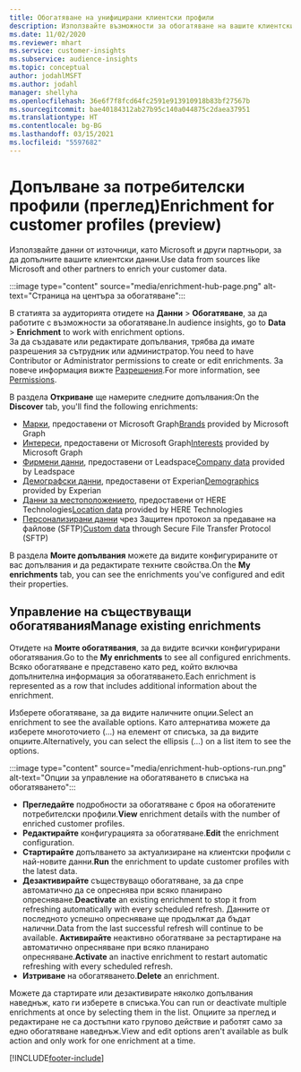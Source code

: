 ```yaml
---
title: Обогатяване на унифицирани клиентски профили
description: Използвайте възможности за обогатяване на вашите клиентски данни.
ms.date: 11/02/2020
ms.reviewer: mhart
ms.service: customer-insights
ms.subservice: audience-insights
ms.topic: conceptual
author: jodahlMSFT
ms.author: jodahl
manager: shellyha
ms.openlocfilehash: 36e6f7f8fcd64fc2591e913910918b83bf27567b
ms.sourcegitcommit: bae40184312ab27b95c140a044875c2daea37951
ms.translationtype: HT
ms.contentlocale: bg-BG
ms.lasthandoff: 03/15/2021
ms.locfileid: "5597682"
---
```

# <a name="enrichment-for-customer-profiles-preview"></a><span data-ttu-id="f8432-103">Допълване за потребителски профили (преглед)</span><span class="sxs-lookup"><span data-stu-id="f8432-103">Enrichment for customer profiles (preview)</span></span>

<span data-ttu-id="f8432-104">Използвайте данни от източници, като Microsoft и други партньори, за да допълните вашите клиентски данни.</span><span class="sxs-lookup"><span data-stu-id="f8432-104">Use data from sources like Microsoft and other partners to enrich your customer data.</span></span>

:::image type="content" source="media/enrichment-hub-page.png" alt-text="Страница на центъра за обогатяване":::

<span data-ttu-id="f8432-106">В статията за аудиторията отидете на **Данни** > **Обогатяване**, за да работите с възможности за обогатяване.</span><span class="sxs-lookup"><span data-stu-id="f8432-106">In audience insights, go to **Data** > **Enrichment** to work with enrichment options.</span></span>    
<span data-ttu-id="f8432-107">За да създавате или редактирате допълвания, трябва да имате разрешения за сътрудник или администратор.</span><span class="sxs-lookup"><span data-stu-id="f8432-107">You need to have Contributor or Administrator permissions to create or edit enrichments.</span></span> <span data-ttu-id="f8432-108">За повече информация вижте [Разрешения](permissions.md).</span><span class="sxs-lookup"><span data-stu-id="f8432-108">For more information, see [Permissions](permissions.md).</span></span>

<span data-ttu-id="f8432-109">В раздела **Откриване** ще намерите следните допълвания:</span><span class="sxs-lookup"><span data-stu-id="f8432-109">On the **Discover** tab, you'll find the following enrichments:</span></span>

- <span data-ttu-id="f8432-110">[Марки](enrichment-microsoft-graph.md), предоставени от Microsoft Graph</span><span class="sxs-lookup"><span data-stu-id="f8432-110">[Brands](enrichment-microsoft-graph.md) provided by Microsoft Graph</span></span>
- <span data-ttu-id="f8432-111">[Интереси](enrichment-microsoft-graph.md), предоставени от Microsoft Graph</span><span class="sxs-lookup"><span data-stu-id="f8432-111">[Interests](enrichment-microsoft-graph.md) provided by Microsoft Graph</span></span>
- <span data-ttu-id="f8432-112">[Фирмени данни](enrichment-leadspace.md), предоставени от Leadspace</span><span class="sxs-lookup"><span data-stu-id="f8432-112">[Company data](enrichment-leadspace.md) provided by Leadspace</span></span>
- <span data-ttu-id="f8432-113">[Демографски данни](enrichment-experian.md), предоставени от Experian</span><span class="sxs-lookup"><span data-stu-id="f8432-113">[Demographics](enrichment-experian.md) provided by Experian</span></span>
- <span data-ttu-id="f8432-114">[Данни за местоположението](enrichment-here.md), предоставени от HERE Technologies</span><span class="sxs-lookup"><span data-stu-id="f8432-114">[Location data](enrichment-here.md) provided by HERE Technologies</span></span>
- <span data-ttu-id="f8432-115">[Персонализирани данни](enrichment-SFTP-custom-import.md) чрез Защитен протокол за предаване на файлове (SFTP)</span><span class="sxs-lookup"><span data-stu-id="f8432-115">[Custom data](enrichment-SFTP-custom-import.md) through Secure File Transfer Protocol (SFTP)</span></span>

<span data-ttu-id="f8432-116">В раздела **Моите допълвания** можете да видите конфигурираните от вас допълвания и да редактирате техните свойства.</span><span class="sxs-lookup"><span data-stu-id="f8432-116">On the **My enrichments** tab, you can see the enrichments you've configured and edit their properties.</span></span>

## <a name="manage-existing-enrichments"></a><span data-ttu-id="f8432-117">Управление на съществуващи обогатявания</span><span class="sxs-lookup"><span data-stu-id="f8432-117">Manage existing enrichments</span></span>

<span data-ttu-id="f8432-118">Отидете на **Моите обогатявания**, за да видите всички конфигурирани обогатявания.</span><span class="sxs-lookup"><span data-stu-id="f8432-118">Go to the **My enrichments** to see all configured enrichments.</span></span> <span data-ttu-id="f8432-119">Всяко обогатяване е представено като ред, който включва допълнителна информация за обогатяването.</span><span class="sxs-lookup"><span data-stu-id="f8432-119">Each enrichment is represented as a row that includes additional information about the enrichment.</span></span>

<span data-ttu-id="f8432-120">Изберете обогатяване, за да видите наличните опции.</span><span class="sxs-lookup"><span data-stu-id="f8432-120">Select an enrichment to see the available options.</span></span> <span data-ttu-id="f8432-121">Като алтернатива можете да изберете многоточието (...) на елемент от списъка, за да видите опциите.</span><span class="sxs-lookup"><span data-stu-id="f8432-121">Alternatively, you can select the ellipsis (...) on a list item to see the options.</span></span>

:::image type="content" source="media/enrichment-hub-options-run.png" alt-text="Опции за управление на обогатяването в списъка на обогатяването":::

- <span data-ttu-id="f8432-123">**Прегледайте** подробности за обогатяване с броя на обогатените потребителски профили.</span><span class="sxs-lookup"><span data-stu-id="f8432-123">**View** enrichment details with the number of enriched customer profiles.</span></span>
- <span data-ttu-id="f8432-124">**Редактирайте** конфигурацията за обогатяване.</span><span class="sxs-lookup"><span data-stu-id="f8432-124">**Edit** the enrichment configuration.</span></span>
- <span data-ttu-id="f8432-125">**Стартирайте** допълването за актуализиране на клиентски профили с най-новите данни.</span><span class="sxs-lookup"><span data-stu-id="f8432-125">**Run** the enrichment to update customer profiles with the latest data.</span></span>
- <span data-ttu-id="f8432-126">**Дезактивирайте** съществуващо обогатяване, за да спре автоматично да се опреснява при всяко планирано опресняване.</span><span class="sxs-lookup"><span data-stu-id="f8432-126">**Deactivate** an existing enrichment to stop it from refreshing automatically with every scheduled refresh.</span></span> <span data-ttu-id="f8432-127">Данните от последното успешно опресняване ще продължат да бъдат налични.</span><span class="sxs-lookup"><span data-stu-id="f8432-127">Data from the last successful refresh will continue to be available.</span></span> <span data-ttu-id="f8432-128">**Активирайте** неактивно обогатяване за рестартиране на автоматично опресняване при всяко планирано опресняване.</span><span class="sxs-lookup"><span data-stu-id="f8432-128">**Activate** an inactive enrichment to restart automatic refreshing with every scheduled refresh.</span></span>
- <span data-ttu-id="f8432-129">**Изтриване** на обогатяването.</span><span class="sxs-lookup"><span data-stu-id="f8432-129">**Delete** an enrichment.</span></span>

<span data-ttu-id="f8432-130">Можете да стартирате или дезактивирате няколко допълвания наведнъж, като ги изберете в списъка.</span><span class="sxs-lookup"><span data-stu-id="f8432-130">You can run or deactivate multiple enrichments at once by selecting them in the list.</span></span> <span data-ttu-id="f8432-131">Опциите за преглед и редактиране не са достъпни като групово действие и работят само за едно обогатяване наведнъж.</span><span class="sxs-lookup"><span data-stu-id="f8432-131">View and edit options aren't available as bulk action and only work for one enrichment at a time.</span></span>


[!INCLUDE[footer-include](../includes/footer-banner.md)]